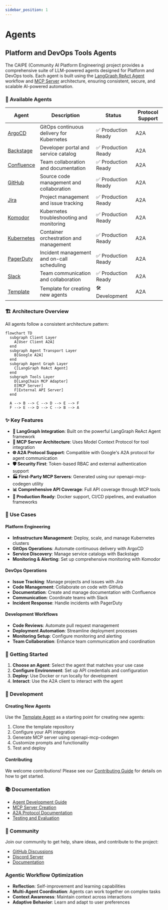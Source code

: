 ```yaml
---
sidebar_position: 1
---
```


# Agents

## Platform and DevOps Tools Agents

The CAIPE (Community AI Platform Engineering) project provides a comprehensive suite of LLM-powered agents designed for Platform and DevOps tools. Each agent is built using the [LangGraph ReAct Agent](https://langchain-ai.github.io/langgraph/agents/agents/) workflow and [MCP Server](https://modelcontextprotocol.io/introduction) architecture, ensuring consistent, secure, and scalable AI-powered automation.

### 🤖 Available Agents

| Agent | Description | Status | Protocol Support |
|-------|-------------|--------|------------------|
| [ArgoCD](argocd.md) | GitOps continuous delivery for Kubernetes | ✅ Production Ready | A2A |
| [Backstage](backstage.md) | Developer portal and service catalog | ✅ Production Ready | A2A |
| [Confluence](confluence.md) | Team collaboration and documentation | ✅ Production Ready | A2A |
| [GitHub](github.md) | Source code management and collaboration | ✅ Production Ready | A2A |
| [Jira](jira.md) | Project management and issue tracking | ✅ Production Ready | A2A |
| [Komodor](komodor.md) | Kubernetes troubleshooting and monitoring | ✅ Production Ready | A2A |
| [Kubernetes](kubernetes.md) | Container orchestration and management | ✅ Production Ready | A2A |
| [PagerDuty](pagerduty.md) | Incident management and on-call scheduling | ✅ Production Ready | A2A |
| [Slack](slack.md) | Team communication and collaboration | ✅ Production Ready | A2A |
| [Template](template.md) | Template for creating new agents | 🛠️ Development | A2A |

### 🏗️ Architecture Overview

All agents follow a consistent architecture pattern:

```mermaid
flowchart TD
  subgraph Client Layer
    A[User Client A2A]
  end
  subgraph Agent Transport Layer
    B[Google A2A]
  end
  subgraph Agent Graph Layer
    C[LangGraph ReAct Agent]
  end
  subgraph Tools Layer
    D[LangChain MCP Adapter]
    E[MCP Server]
    F[External API Server]
  end

  A --> B --> C --> D --> E --> F
  F --> E --> D --> C --> B --> A
```

### ✨ Key Features

- **🤖 LangGraph Integration**: Built on the powerful LangGraph ReAct Agent framework
- **🔌 MCP Server Architecture**: Uses Model Context Protocol for tool integration
- **🌐 A2A Protocol Support**: Compatible with Google's A2A protocol for agent communication
- **🛡️ Security First**: Token-based RBAC and external authentication support
- **🏭 First-Party MCP Servers**: Generated using our openapi-mcp-codegen utility
- **📊 Comprehensive API Coverage**: Full API coverage through MCP tools
- **🚀 Production Ready**: Docker support, CI/CD pipelines, and evaluation frameworks

### 🎯 Use Cases

#### Platform Engineering
- **Infrastructure Management**: Deploy, scale, and manage Kubernetes clusters
- **GitOps Operations**: Automate continuous delivery with ArgoCD
- **Service Discovery**: Manage service catalogs with Backstage
- **Monitoring & Alerting**: Set up comprehensive monitoring with Komodor

#### DevOps Operations
- **Issue Tracking**: Manage projects and issues with Jira
- **Code Management**: Collaborate on code with GitHub
- **Documentation**: Create and manage documentation with Confluence
- **Communication**: Coordinate teams with Slack
- **Incident Response**: Handle incidents with PagerDuty

#### Development Workflows
- **Code Reviews**: Automate pull request management
- **Deployment Automation**: Streamline deployment processes
- **Monitoring Setup**: Configure monitoring and alerting
- **Team Collaboration**: Enhance team communication and coordination

### 🚀 Getting Started

1. **Choose an Agent**: Select the agent that matches your use case
2. **Configure Environment**: Set up API credentials and configuration
3. **Deploy**: Use Docker or run locally for development
4. **Interact**: Use the A2A client to interact with the agent

### 🔧 Development

#### Creating New Agents

Use the [Template Agent](template.md) as a starting point for creating new agents:

1. Clone the template repository
2. Configure your API integration
3. Generate MCP server using openapi-mcp-codegen
4. Customize prompts and functionality
5. Test and deploy

#### Contributing

We welcome contributions! Please see our [Contributing Guide](../../contributing/README.md) for details on how to get started.

### 📚 Documentation

- [Agent Development Guide](../development/agent-development.md)
- [MCP Server Creation](../tools-utils/mcp-server-creation.md)
- [A2A Protocol Documentation](../architecture/a2a-protocol.md)
- [Testing and Evaluation](../evaluations/agent-evaluation.md)

### 🤝 Community

Join our community to get help, share ideas, and contribute to the project:

- [GitHub Discussions](https://github.com/cnoe-io/ai-platform-engineering/discussions)
- [Discord Server](https://discord.gg/cnoe)
- [Documentation](https://docs.cnoe.io)

### Agentic Workflow Optimization

- **Reflection**: Self-improvement and learning capabilities
- **Multi-Agent Coordination**: Agents can work together on complex tasks
- **Context Awareness**: Maintain context across interactions
- **Adaptive Behavior**: Learn and adapt to user preferences
